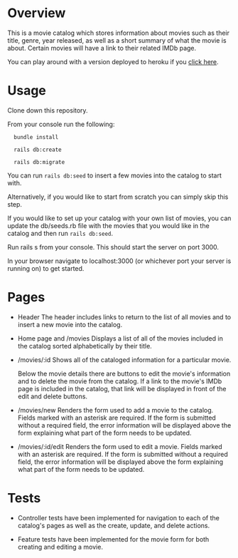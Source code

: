 # Overview

This is a movie catalog which stores information about movies such as their
title, genre, year released, as well as a short summary of what the movie is
about. Certain movies will have a link to their related IMDb page.

You can play around with a version deployed to heroku if you [click here](https://stark-brushlands-91092.herokuapp.com/).

# Usage

Clone down this repository.

From your console run the following:

```
  bundle install

  rails db:create

  rails db:migrate
```

You can run `rails db:seed` to insert a few movies into the catalog to start
with.

Alternatively, if you would like to start from scratch you can simply skip this
step.

If you would like to set up your catalog with your own list of movies, you can
update the db/seeds.rb file with the movies that you would like in the catalog
and then run `rails db:seed`.

Run rails s from your console. This should start the server on port 3000.

In your browser navigate to localhost:3000 (or whichever port your server is
running on) to get started.

# Pages

- Header
  The header includes links to return to the list of all movies and to insert a
  new movie into the catalog.

- Home page and /movies
  Displays a list of all of the movies included in the catalog sorted
  alphabetically by their title.

- /movies/:id
  Shows all of the cataloged information for a particular movie.

  Below the movie details there are buttons to edit the movie's information and
  to delete the movie from the catalog. If a link to the movie's IMDb page is
  included in the catalog, that link will be displayed in front of the edit and
  delete buttons.

- /movies/new
  Renders the form used to add a movie to the catalog. Fields marked with an
  asterisk are required. If the form is submitted without a required field, the
  error information will be displayed above the form explaining what part of the
  form needs to be updated.

- /movies/:id/edit
  Renders the form used to edit a movie. Fields marked with an asterisk are
  required. If the form is submitted without a required field, the error
  information will be displayed above the form explaining what part of the form
  needs to be updated.

# Tests

- Controller tests have been implemented for navigation to each of the catalog's
  pages as well as the create, update, and delete actions.

- Feature tests have been implemented for the movie form for both creating and
  editing a movie.
